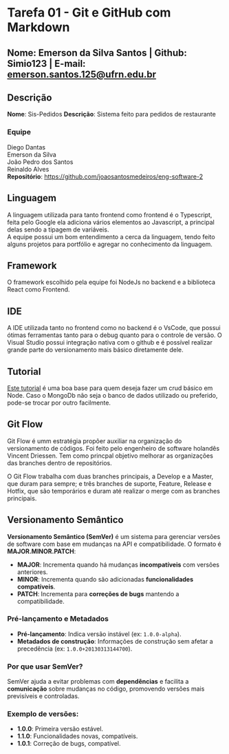 # Tarefa 01 - Git e GitHub com Markdown

## Nome: Emerson da Silva Santos | Github: Simio123 | E-mail: emerson.santos.125@ufrn.edu.br

## Descrição
**Nome**: Sis-Pedidos 
**Descrição**: Sistema feito para pedidos de restaurante

### Equipe
Diego Dantas <br>
Emerson da Silva <br>
João Pedro dos Santos <br>
Reinaldo Alves <br>
**Repositório**: https://github.com/joaosantosmedeiros/eng-software-2

## Linguagem
A linguagem utilizada para tanto frontend como frontend é o Typescript, feita pelo Google ela adiciona vários elementos ao Javascript, a principal delas sendo a tipagem de variáveis.<br>
A equipe possui um bom entendimento a cerca da linguagem, tendo feito alguns projetos para portfólio e agregar no conhecimento da linguagem.

## Framework
O framework escolhido pela equipe foi NodeJs no backend e a biblioteca React como Frontend. 

## IDE
A IDE utilizada tanto no frontend como no backend é o VsCode, que possui ótimas ferramentas tanto para o debug quanto para o controle de versão. O Visual Studio possui integração nativa com o github e é possível realizar grande parte do versionamento mais básico diretamente dele.

## Tutorial
[Este tutorial](https://www.youtube.com/watch?v=_7UQPve99r4) é uma boa base para quem deseja fazer um crud básico em Node. Caso o MongoDb não seja o banco de dados utilizado ou preferido, pode-se trocar por outro facilmente.

## Git Flow
Git Flow é umm estratégia propõer auxiliar na organização do versionamento de códigos. Foi feito pelo engenheiro de software holandês Vincent Driessen. Tem como princpal objetivo melhorar as organizações das branches dentro de          repositórios.

O Git Flow trabalha com duas branches principais, a Develop e a Master, que duram para sempre; e três branches de suporte, Feature, Release e Hotfix, que são temporários e duram até realizar o merge com as branches principais.

## Versionamento Semântico
**Versionamento Semântico (SemVer)** é um sistema para gerenciar versões de software com base em mudanças na API e compatibilidade. O formato é **MAJOR.MINOR.PATCH**:

- **MAJOR**: Incrementa quando há mudanças **incompatíveis** com versões anteriores.
- **MINOR**: Incrementa quando são adicionadas **funcionalidades compatíveis**.
- **PATCH**: Incrementa para **correções de bugs** mantendo a compatibilidade.

### Pré-lançamento e Metadados
- **Pré-lançamento**: Indica versão instável (ex: `1.0.0-alpha`).
- **Metadados de construção**: Informações de construção sem afetar a precedência (ex: `1.0.0+20130313144700`).

### Por que usar SemVer?
SemVer ajuda a evitar problemas com **dependências** e facilita a **comunicação** sobre mudanças no código, promovendo versões mais previsíveis e controladas.

### Exemplo de versões:
- **1.0.0**: Primeira versão estável.
- **1.1.0**: Funcionalidades novas, compatíveis.
- **1.0.1**: Correção de bugs, compatível.